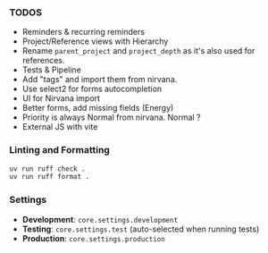### TODOS
- Reminders & recurring reminders
- Project/Reference views with Hierarchy
- Rename `parent_project` and `project_depth` as it's also used for references.
- Tests & Pipeline
- Add "tags" and import them from nirvana.
- Use select2 for forms autocompletion
- UI for Nirvana import
- Better forms, add missing fields (Energy)
- Priority is always Normal from nirvana. Normal ?
- External JS with vite
### Linting and Formatting

```bash
uv run ruff check .
uv run ruff format .
```

### Settings

- **Development**: `core.settings.development`
- **Testing**: `core.settings.test` (auto-selected when running tests)
- **Production**: `core.settings.production`
